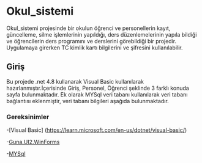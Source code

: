 # Okul_sistemi
 Okul_sistemi projesinde bir okulun öğrenci ve personellerin kayıt, güncelleme, silme işlemlerinin yapıldığı, ders düzenlemelerinin  yapıla bildiği ve öğrencilerin ders programını ve derslerini görebildiği bir projedir. Uygulamaya girerken TC kimlik kartı bilgilerini ve şifresini kullanılabilir. 

## Giriş
 Bu projede .net 4.8 kullanarak Visual Basic kullanılarak hazırlanmıştır.İçerisinde Giriş, Personel, Öğrenci şeklinde 3 farklı konuda sayfa bulunmaktadır. Ek olarak MYSql veri tabanı kullanılarak veri tabanı bağlantısı eklenmiştir, veri tabanı bilgileri aşağıda bulunmaktadır.     

### Gereksinimler

-[Visual Basic] (https://learn.microsoft.com/en-us/dotnet/visual-basic/)

-[Guna.UI2.WinForms](https://www.nuget.org/packages/Guna.UI2.WinForms/2.0.4.6?_src=template)

-[MYSql](https://www.w3schools.com/MySQL/default.asp)
